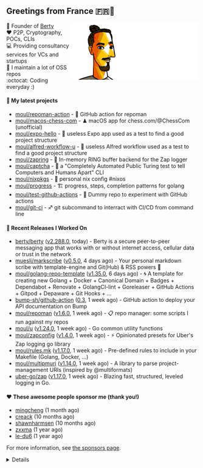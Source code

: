 ## Greetings from France 🇫🇷👋

<img align="right" src="https://raw.githubusercontent.com/moul/moul/master/contribute.gif">

:hammer: Founder of [Berty](https://github.com/berty)<br/>
:heart: P2P, Cryptography, POCs, CLIs<br/>
:computer: Providing consultancy services for VCs and startups<br/> 
:construction: I maintain a lot of OSS repos<br/>
:octocat: Coding everyday :)<br/>

#### 🌱 My latest projects


- [moul/repoman-action](https://github.com/moul/repoman-action) - 🐙 GitHub action for repoman
- [moul/macos-chess-com](https://github.com/moul/macos-chess-com) - ♟ macOS app for chess.com/@ChessCom (unofficial)
- [moul/expo-hello](https://github.com/moul/expo-hello) - 🚧 useless Expo app used as a test to find a good project structure
- [moul/alfred-workflow-u](https://github.com/moul/alfred-workflow-u) - 🚧 useless Alfred workflow used as a test to find a good project structure
- [moul/zapring](https://github.com/moul/zapring) - 💍 In-memory RING buffer backend for the Zap logger
- [moul/captcha](https://github.com/moul/captcha) - 🦾 a &#34;Completely Automated Public Turing test to tell Computers and Humans Apart&#34; CLI
- [moul/nixpkgs](https://github.com/moul/nixpkgs) - 🧔 personal nix config #nixos
- [moul/progress](https://github.com/moul/progress) - 🏗 progress, steps, completion patterns for golang
- [moul/test-github-actions](https://github.com/moul/test-github-actions) - 🤒 Dummy repo to experiment with GitHub actions
- [moul/git-ci](https://github.com/moul/git-ci) - ♐ git subcommand to interract with CI/CD from command line

#### 🔭 Recent Releases I Worked On

- [berty/berty](https://github.com/berty/berty) ([v2.288.0](https://github.com/berty/berty/releases/tag/v2.288.0), today) - Berty is a secure peer-to-peer messaging app that works with or without internet access, cellular data or trust in the network
- [muesli/markscribe](https://github.com/muesli/markscribe) ([v0.5.0](https://github.com/muesli/markscribe/releases/tag/v0.5.0), 4 days ago) - Your personal markdown scribe with template-engine and Git(Hub) &amp; RSS powers 📜
- [moul/golang-repo-template](https://github.com/moul/golang-repo-template) ([v1.35.0](https://github.com/moul/golang-repo-template/releases/tag/v1.35.0), 6 days ago) - 🌀 A template for creating new Golang &#43; Docker &#43; Canonical Domain &#43; Badges &#43; Dependabot &#43; Renovate &#43; GolangCI-lint &#43; Goreleaser &#43; GitHub Actions &#43; Gitpod &#43; Depaware &#43; Git Hooks &#43; ...
- [bump-sh/github-action](https://github.com/bump-sh/github-action) ([0.3](https://github.com/bump-sh/github-action/releases/tag/0.3), 1 week ago) - GitHub action to deploy your API documentation on Bump
- [moul/repoman](https://github.com/moul/repoman) ([v1.6.0](https://github.com/moul/repoman/releases/tag/v1.6.0), 1 week ago) - 📋 repo manager: some scripts I run against my repos
- [moul/u](https://github.com/moul/u) ([v1.24.0](https://github.com/moul/u/releases/tag/v1.24.0), 1 week ago) - Go common utility functions
- [moul/zapconfig](https://github.com/moul/zapconfig) ([v1.4.0](https://github.com/moul/zapconfig/releases/tag/v1.4.0), 1 week ago) - ⚡ Opinionated presets for Uber&#39;s Zap logging go library
- [moul/rules.mk](https://github.com/moul/rules.mk) ([v1.17.0](https://github.com/moul/rules.mk/releases/tag/v1.17.0), 1 week ago) - Pre-defined rules to include in your Makefile (Golang, Docker, ...)
- [moul/multipmuri](https://github.com/moul/multipmuri) ([v1.14.0](https://github.com/moul/multipmuri/releases/tag/v1.14.0), 1 week ago) - A library to parse project-management URIs (inspired by @multiformats)
- [uber-go/zap](https://github.com/uber-go/zap) ([v1.17.0](https://github.com/uber-go/zap/releases/tag/v1.17.0), 1 week ago) - Blazing fast, structured, leveled logging in Go.


#### ❤️ These awesome people sponsor me (thank you!)


- [mingcheng](https://github.com/mingcheng) (1 month ago)
- [creack](https://github.com/creack) (10 months ago)
- [shawnharmsen](https://github.com/shawnharmsen) (10 months ago)
- [zxxma](https://github.com/zxxma) (1 year ago)
- [le-du6](https://github.com/le-du6) (1 year ago)

For more information, see [the sponsors page](https://github.com/sponsors/moul/).

<details>


  <h4>🚧 Things I did recently</h4>
  <ul>
  
  <li><a href="https://wip.co/@moul/todos/184389">🐙  yesterday on GitHub #oss</a> (1 month ago)</li>
  <li><a href="https://wip.co/@moul/todos/183459">👥  weekly sync with #berty team</a> (1 month ago)</li>
  <li><a href="https://wip.co/@moul/todos/183349">🐙  yesterday on GitHub #oss</a> (1 month ago)</li>
  <li><a href="https://wip.co/@moul/todos/183268">🐙  yesterday on GitHub #oss</a> (1 month ago)</li>
  <li><a href="https://wip.co/@moul/todos/183216">🇪🇪  estonian e-residency application #life</a> (1 month ago)</li>
  </ul>

  <h4>📜 Recent blog posts</h4>
  <ul>
  
  <li><a href="https://manfred.life/pp2p8-berty-news/">Paris P2P #8 - Last News from Berty</a> (1 year ago)</li>
  <li><a href="https://manfred.life/feeling-lucky/">Feeling Lucky</a> (1 year ago)</li>
  <li><a href="https://manfred.life/oss-challenges-slides/">Challenges of Open-Source (presentation)</a> (1 year ago)</li>
  <li><a href="https://manfred.life/oss-challenges/">Challenges of Open-Source</a> (1 year ago)</li>
  <li><a href="https://manfred.life/stay-flexible/">Flexibility in Project Development</a> (1 year ago)</li>
  </ul>

  <h4>📓 Gists I wrote</h4>
  <ul>
  <li><a href="https://gist.github.com/2dd66ce9133e6585040122d563afa039">github-other-repos.md</a> (9 months ago)</li>
  <li><a href="https://gist.github.com/3d9a81083861a2bb2a04b80dad79bb68">Yo! 👋👋</a> (1 year ago)</li>
  <li><a href="https://gist.github.com/0d8a8e72d07e7d461bdc9c243893fcc7">Caching-friendly Makefile Rule to use Protoc within Docker</a> (2 years ago)</li>
  <li><a href="https://gist.github.com/aa5e556280763727eab9d6dcd77e2110">poor man&#39;s ipfs pin</a> (2 years ago)</li>
  
  </ul>

  <h4>👯 Check out some of my recent followers</h4>
  <ul>
  
  <li><a href="https://github.com/curtis-SAAS">curtis-SAAS</a>
  <li><a href="https://github.com/michaelkrupp">michaelkrupp</a>
  <li><a href="https://github.com/bububa">bububa</a>
  <li><a href="https://github.com/ImaCrea">ImaCrea</a>
  <li><a href="https://github.com/pp5x">pp5x</a>
  </ul>

  <h4>💬 Feedback</h4>

  <p>
    If you use one of my projects, I'd love to hear from you!
    Don't be shy and let me know what you liked and what needs being improved.
    Got an issue? Open a ticket, I don't bite and will try my best to help!
  </p>

  <h4>📫 How to reach me</h4>
  <ul>
    <li>Twitter: <a href="https://twitter.com/moul">https://twitter.com/moul</a></li>
    <li>Blog: <a href="https://manfred.life/">https://manfred.life/</a></li>
  </ul>

  <hr />

  <summary>Details</summary>
  <img src="https://img.shields.io/badge/📦%20%20release-experimental-blue"/>
  <img src="https://img.shields.io/badge/coverage-@moul%20is%20unstable-red?logo=codecov"/>
  <img src="https://img.shields.io/badge/👤%20%20mood-👍%20👍%20👍-black"/>
  <img src="https://img.shields.io/badge/🌐%20%20country-France%20🇫🇷-pink"/>
  

  <hr />

  <img src="https://github-readme-stats.vercel.app/api?username=moul&count_private=true&show_icons=true"/>

 <details><summary>Click!</summary> <details><summary>Click!</summary> <details><summary>Click!</summary> <details><summary>Click!</summary> <details><summary>Click!</summary> <details><summary>Click!</summary> <details><summary>Click!</summary> <details><summary>Click!</summary> <details><summary>Click!</summary> <details><summary>Click!</summary> <details><summary>Click!</summary> <details><summary>Click!</summary> <details><summary>Click!</summary> <details><summary>Click!</summary> <details><summary>Click!</summary> <details><summary>Click!</summary> <details><summary>Click!</summary> <details><summary>Click!</summary> <details><summary>Click!</summary> <details><summary>Click!</summary> <details><summary>Click!</summary> <details><summary>Click!</summary> Thank you 😎 </details> </details> </details> </details> </details> </details> </details> </details> </details> </details> </details> </details> </details> </details> </details> </details> </details> </details> </details> </details> </details> </details>
</details>

<img src="https://visitor-badge.glitch.me/badge?page_id=moul.moul" width="1" height="1"/>